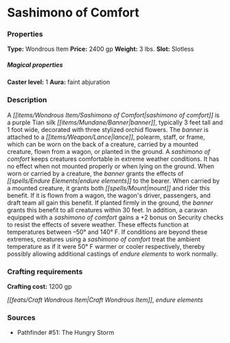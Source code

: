 ﻿---
Title: "Sashimono of Comfort"
Type: "Wondrous Item"
Price: "2400 gp"
Weight: "3 lbs."
Slot: "Slotless"
Caster level: "1"
Aura: "faint abjuration"
Description: |
  "A _sashimono of comfort_ is a purple Tian silk banner, typically 3 feet tall and 1 foot wide, decorated with three stylized orchid flowers. The banner is attached to a lance, polearm, staff, or frame, which can be worn on the back of a creature, carried by a mounted creature, flown from a wagon, or planted in the ground. A _sashimono of comfort_ keeps creatures comfortable in extreme weather conditions. It has no effect when not mounted properly or when lying on the ground. When worn or carried by a creature, the banner grants the effects of _endure elements_ to the bearer. When carried by a mounted creature, it grants both mount and rider this benefit. If it is flown from a wagon, the wagon's driver, passengers, and draft team all gain this benefit. If planted firmly in the ground, the banner grants this benefit to all creatures within 30 feet. In addition, a caravan equipped with a _sashimono of comfort_ gains a +2 bonus on Security checks to resist the effects of severe weather. These effects function at temperatures between –50° and 140° F. If conditions are beyond these extremes, creatures using a _sashimono of comfort_ treat the ambient temperature as if it were 50° F warmer or cooler respectively, thereby possibly allowing additional castings of _endure elements_ to work normally."
Crafting cost: "1200 gp"
Sources: "['Pathfinder #51: The Hungry Storm']"
---

# Sashimono of Comfort

### Properties

**Type:** Wondrous Item **Price:** 2400 gp **Weight:** 3 lbs. **Slot:** Slotless

##### Magical properties

**Caster level:** 1 **Aura:** faint abjuration

### Description

A _[[items/Wondrous Item/Sashimono of Comfort|sashimono of comfort]]_ is a purple Tian silk _[[items/Mundane/Banner|banner]]_, typically 3 feet tall and 1 foot wide, decorated with three stylized orchid flowers. The _banner_ is attached to a _[[items/Weapon/Lance|lance]]_, polearm, staff, or frame, which can be worn on the back of a creature, carried by a mounted creature, flown from a wagon, or planted in the ground. A _sashimono of comfort_ keeps creatures comfortable in extreme weather conditions. It has no effect when not mounted properly or when lying on the ground. When worn or carried by a creature, the _banner_ grants the effects of _[[spells/Endure Elements|endure elements]]_ to the bearer. When carried by a mounted creature, it grants both _[[spells/Mount|mount]]_ and rider this benefit. If it is flown from a wagon, the wagon's driver, passengers, and draft team all gain this benefit. If planted firmly in the ground, the _banner_ grants this benefit to all creatures within 30 feet. In addition, a caravan equipped with a _sashimono of comfort_ gains a +2 bonus on Security checks to resist the effects of severe weather. These effects function at temperatures between –50° and 140° F. If conditions are beyond these extremes, creatures using a _sashimono of comfort_ treat the ambient temperature as if it were 50° F warmer or cooler respectively, thereby possibly allowing additional castings of _endure elements_ to work normally.

### Crafting requirements

**Crafting cost:** 1200 gp

_[[feats/Craft Wondrous Item|Craft Wondrous Item]]_, _endure elements_

### Sources

* Pathfinder #51: The Hungry Storm